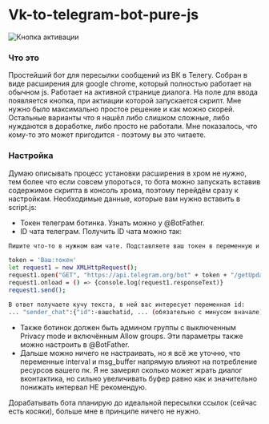 # Vk-to-telegram-bot-pure-js

![Кнопка активации](https://i.imgur.com/0pJgpb2.png)
### Что это
Простейший бот для пересылки сообщений из ВК в Телегу. Собран в виде расширения для google chrome, который полностью работает на обычном js. Работает на активной странице диалога. На поле для ввода появляется кнопка, при актиации которой запускается скрипт. Мне нужно было максимально простое решение и как можно скорей. Остальные варианты что я нашёл либо слишком сложные, либо нуждаются в доработке, либо просто не работали. Мне показалось, что кому-то это может пригодится - поэтому вы это читаете.

### Настройка
Думаю описывать процесс установки расширения в хром не нужно, тем более что если совсем упороться, то бота можно запускать вставив содержимое скрипта в консоль хрома, поэтому перейдём сразу к настройкам. Необходимые данные, которые вам нужно вставить в script.js:
- Токен телеграм ботинка. Узнать можно у @BotFather.
- ID чата телеграм. Получить ID чата можно так:
```sh
Пишите что-то в нужном вам чате. Подставляете ваш токен в переменную и выполняете весь код в консоли разработчика хрома:

token = 'Ваш:токен'
let request1 = new XMLHttpRequest();
request1.open("GET", "https://api.telegram.org/bot" + token + "/getUpdates?", true);
request1.onload = () => {console.log(request1.responseText)}
request1.send();

В ответ получаете кучу текста, в ней вас интересует переменная id:
... "sender_chat":{"id":-вашchatid, ... (обязательно с минусом вначале)
```
- Также ботинок должен быть админом группы с выключенным Privacy mode и включённым Allow groups. Эти параметры также можно настроить в @BotFather.
- Дальше можно ничего не настраивать, но я всё же уточню, что переменные interval и msg_buffer напрямую влияют на потребление ресурсов вашего пк. Я не замерял сколько может жрать диалог вконтактика, но сильно увеличивать буфер равно как и значительно понижать интервал НЕ рекомендую.

Дорабатывать бота планирую до идеальной пересылки ссылок (сейчас есть косяки), больше мне в принципе ничего не нужно.
